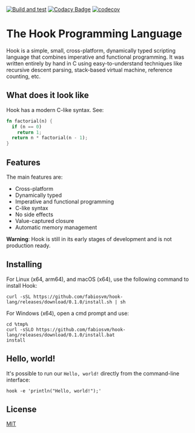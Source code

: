 
[![Build and test](https://github.com/fabiosvm/hook-lang/actions/workflows/build.yml/badge.svg)](https://github.com/fabiosvm/hook-lang/actions/workflows/build.yml)
[![Codacy Badge](https://app.codacy.com/project/badge/Grade/f2f1345083c1455683dabcf48b0ea6dd)](https://www.codacy.com/gh/fabiosvm/hook-lang/dashboard?utm_source=github.com&amp;utm_medium=referral&amp;utm_content=fabiosvm/hook-lang&amp;utm_campaign=Badge_Grade)
[![codecov](https://codecov.io/gh/fabiosvm/hook-lang/branch/main/graph/badge.svg?token=mkmMpfS1yu)](https://codecov.io/gh/fabiosvm/hook-lang)

# The Hook Programming Language

Hook is a simple, small, cross-platform, dynamically typed scripting language that combines imperative and functional programming. It was written entirely by hand in C using easy-to-understand techniques like recursive descent parsing, stack-based virtual machine, reference counting, etc.

## What does it look like

Hook has a modern C-like syntax. See:

```rust
fn factorial(n) {
  if (n == 0)
    return 1;
  return n * factorial(n - 1);
}
```

## Features

The main features are:

* Cross-platform
* Dynamically typed
* Imperative and functional programming
* C-like syntax
* No side effects
* Value-captured closure
* Automatic memory management

**Warning**: Hook is still in its early stages of development and is not production ready.

## Installing

For Linux (x64, arm64), and macOS (x64), use the following command to install Hook:

```
curl -sSL https://github.com/fabiosvm/hook-lang/releases/download/0.1.0/install.sh | sh
```

For Windows (x64), open a cmd prompt and use: 

```
cd %tmp%
curl -sSLO https://github.com/fabiosvm/hook-lang/releases/download/0.1.0/install.bat
install
```

## Hello, world!

It's possible to run our `Hello, world!` directly from the command-line interface:

```
hook -e 'println("Hello, world!");'
```

## License

[MIT](https://choosealicense.com/licenses/mit/)
